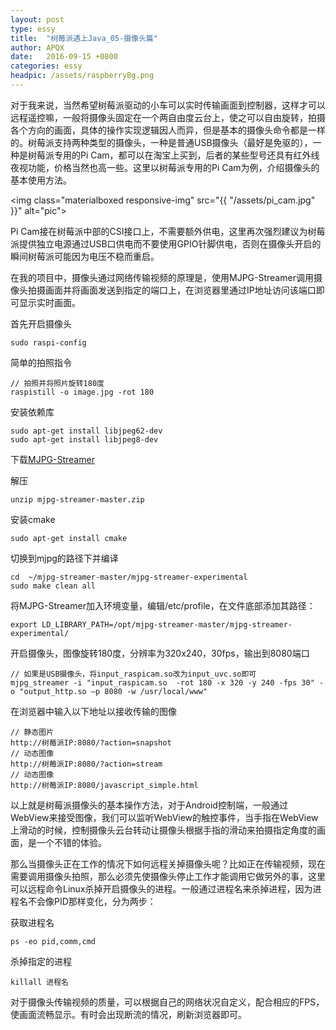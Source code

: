 ```yaml
---
layout: post
type: essy
title:  "树莓派遇上Java_05-摄像头篇"
author: APQX
date:   2016-09-15 +0800
categories: essy
headpic: /assets/raspberryBg.png
---
```


对于我来说，当然希望树莓派驱动的小车可以实时传输画面到控制器，这样才可以远程遥控嘛，一般将摄像头固定在一个两自由度云台上，使之可以自由旋转，拍摄各个方向的画面，具体的操作实现逻辑因人而异，但是基本的摄像头命令都是一样的。树莓派支持两种类型的摄像头，一种是普通USB摄像头（最好是免驱的），一种是树莓派专用的Pi Cam，都可以在淘宝上买到，后者的某些型号还具有红外线夜视功能，价格当然也高一些。这里以树莓派专用的Pi Cam为例，介绍摄像头的基本使用方法。

<img class="materialboxed responsive-img" src="{{ "/assets/pi_cam.jpg" }}" alt="pic">

Pi Cam接在树莓派中部的CSI接口上，不需要额外供电，这里再次强烈建议为树莓派提供独立电源通过USB口供电而不要使用GPIO针脚供电，否则在摄像头开启的瞬间树莓派可能因为电压不稳而重启。

在我的项目中，摄像头通过网络传输视频的原理是，使用MJPG-Streamer调用摄像头拍摄画面并将画面发送到指定的端口上，在浏览器里通过IP地址访问该端口即可显示实时画面。

首先开启摄像头

```
sudo raspi-config
```

简单的拍照指令

```
// 拍照并将照片旋转180度
raspistill -o image.jpg -rot 180
```

安装依赖库

```
sudo apt-get install libjpeg62-dev
sudo apt-get install libjpeg8-dev
```

下载[MJPG-Streamer](https://github.com/jacksonliam/mjpg-streamer)

解压

```
unzip mjpg-streamer-master.zip
```

安装cmake

```
sudo apt-get install cmake
```

切换到mjpg的路径下并编译

```
cd  ~/mjpg-streamer-master/mjpg-streamer-experimental
sudo make clean all
```

将MJPG-Streamer加入环境变量，编辑/etc/profile，在文件底部添加其路径：

```
export LD_LIBRARY_PATH=/opt/mjpg-streamer-master/mjpg-streamer-experimental/
```

开启摄像头，图像旋转180度，分辨率为320x240，30fps，输出到8080端口

```
// 如果是USB摄像头，将input_raspicam.so改为input_uvc.so即可
mjpg_streamer -i "input_raspicam.so  -rot 180 -x 320 -y 240 -fps 30" -o "output_http.so –p 8080 -w /usr/local/www"
```

在浏览器中输入以下地址以接收传输的图像

```
// 静态图片
http://树莓派IP:8080/?action=snapshot
// 动态图像
http://树莓派IP:8080/?action=stream
// 动态图像
http://树莓派IP:8080/javascript_simple.html
```

以上就是树莓派摄像头的基本操作方法，对于Android控制端，一般通过WebView来接受图像，我们可以监听WebView的触控事件，当手指在WebView上滑动的时候，控制摄像头云台转动让摄像头根据手指的滑动来拍摄指定角度的画面，是一个不错的体验。

那么当摄像头正在工作的情况下如何远程关掉摄像头呢？比如正在传输视频，现在需要调用摄像头拍照，那么必须先使摄像头停止工作才能调用它做另外的事，这里可以远程命令Linux杀掉开启摄像头的进程。一般通过进程名来杀掉进程，因为进程名不会像PID那样变化，分为两步： 

获取进程名

```
ps -eo pid,comm,cmd
```

杀掉指定的进程
```
killall 进程名
```

对于摄像头传输视频的质量，可以根据自己的网络状况自定义，配合相应的FPS，使画面流畅显示。有时会出现断流的情况，刷新浏览器即可。